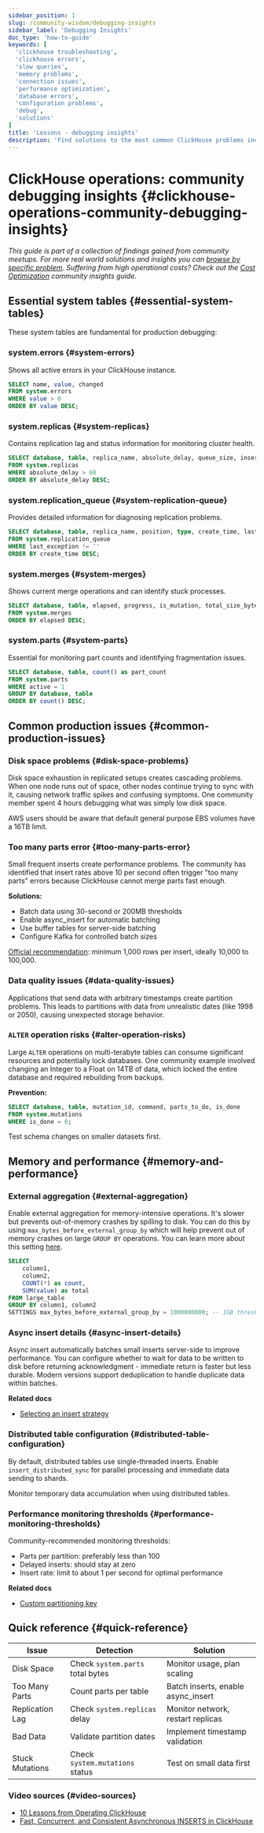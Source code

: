 ```yaml
---
sidebar_position: 1
slug: /community-wisdom/debugging-insights
sidebar_label: 'Debugging Insights'
doc_type: 'how-to-guide'
keywords: [
  'clickhouse troubleshooting',
  'clickhouse errors',
  'slow queries',
  'memory problems', 
  'connection issues',
  'performance optimization',
  'database errors',
  'configuration problems',
  'debug',
  'solutions'
]
title: 'Lessons - debugging insights'
description: 'Find solutions to the most common ClickHouse problems including slow queries, memory errors, connection issues, and configuration problems.'
---
```


# ClickHouse operations: community debugging insights {#clickhouse-operations-community-debugging-insights}
*This guide is part of a collection of findings gained from community meetups. For more real world solutions and insights you can [browse by specific problem](./community-wisdom.md).*
*Suffering from high operational costs? Check out the [Cost Optimization](./cost-optimization.md) community insights guide.*

## Essential system tables {#essential-system-tables}

These system tables are fundamental for production debugging:

### system.errors {#system-errors}

Shows all active errors in your ClickHouse instance.

```sql
SELECT name, value, changed 
FROM system.errors 
WHERE value > 0 
ORDER BY value DESC;
```

### system.replicas {#system-replicas}

Contains replication lag and status information for monitoring cluster health.

```sql
SELECT database, table, replica_name, absolute_delay, queue_size, inserts_in_queue
FROM system.replicas 
WHERE absolute_delay > 60
ORDER BY absolute_delay DESC;
```

### system.replication_queue {#system-replication-queue}

Provides detailed information for diagnosing replication problems.

```sql
SELECT database, table, replica_name, position, type, create_time, last_exception
FROM system.replication_queue 
WHERE last_exception != ''
ORDER BY create_time DESC;
```

### system.merges {#system-merges}

Shows current merge operations and can identify stuck processes.

```sql
SELECT database, table, elapsed, progress, is_mutation, total_size_bytes_compressed
FROM system.merges 
ORDER BY elapsed DESC;
```

### system.parts {#system-parts}

Essential for monitoring part counts and identifying fragmentation issues.

```sql
SELECT database, table, count() as part_count
FROM system.parts 
WHERE active = 1
GROUP BY database, table
ORDER BY count() DESC;
```

## Common production issues {#common-production-issues}

### Disk space problems {#disk-space-problems}

Disk space exhaustion in replicated setups creates cascading problems. When one node runs out of space, other nodes continue trying to sync with it, causing network traffic spikes and confusing symptoms. One community member spent 4 hours debugging what was simply low disk space.

AWS users should be aware that default general purpose EBS volumes have a 16TB limit.

### Too many parts error {#too-many-parts-error}

Small frequent inserts create performance problems. The community has identified that insert rates above 10 per second often trigger "too many parts" errors because ClickHouse cannot merge parts fast enough.

**Solutions:**
- Batch data using 30-second or 200MB thresholds
- Enable async_insert for automatic batching  
- Use buffer tables for server-side batching
- Configure Kafka for controlled batch sizes

[Official recommendation](/best-practices/selecting-an-insert-strategy#batch-inserts-if-synchronous): minimum 1,000 rows per insert, ideally 10,000 to 100,000.

### Data quality issues {#data-quality-issues}

Applications that send data with arbitrary timestamps create partition problems. This leads to partitions with data from unrealistic dates (like 1998 or 2050), causing unexpected storage behavior.

### `ALTER` operation risks {#alter-operation-risks}

Large `ALTER` operations on multi-terabyte tables can consume significant resources and potentially lock databases. One community example involved changing an Integer to a Float on 14TB of data, which locked the entire database and required rebuilding from backups.

**Prevention:**

```sql
SELECT database, table, mutation_id, command, parts_to_do, is_done
FROM system.mutations 
WHERE is_done = 0;
```

Test schema changes on smaller datasets first.

## Memory and performance {#memory-and-performance}

### External aggregation {#external-aggregation}

Enable external aggregation for memory-intensive operations. It's slower but prevents out-of-memory crashes by spilling to disk. You can do this by using `max_bytes_before_external_group_by` which will help prevent out of memory crashes on large `GROUP BY` operations. You can learn more about this setting [here](/operations/settings/settings#max_bytes_before_external_group_by).

```sql
SELECT 
    column1,
    column2,
    COUNT(*) as count,
    SUM(value) as total
FROM large_table
GROUP BY column1, column2
SETTINGS max_bytes_before_external_group_by = 1000000000; -- 1GB threshold
```

### Async insert details {#async-insert-details}

Async insert automatically batches small inserts server-side to improve performance. You can configure whether to wait for data to be written to disk before returning acknowledgment - immediate return is faster but less durable. Modern versions support deduplication to handle duplicate data within batches.

**Related docs**
- [Selecting an insert strategy](/best-practices/selecting-an-insert-strategy#asynchronous-inserts)

### Distributed table configuration {#distributed-table-configuration}

By default, distributed tables use single-threaded inserts. Enable `insert_distributed_sync` for parallel processing and immediate data sending to shards.

Monitor temporary data accumulation when using distributed tables.

### Performance monitoring thresholds {#performance-monitoring-thresholds}

Community-recommended monitoring thresholds:
- Parts per partition: preferably less than 100
- Delayed inserts: should stay at zero
- Insert rate: limit to about 1 per second for optimal performance

**Related docs**
- [Custom partitioning key](/engines/table-engines/mergetree-family/custom-partitioning-key)

## Quick reference {#quick-reference}

| Issue | Detection | Solution |
|-------|-----------|----------|
| Disk Space | Check `system.parts` total bytes | Monitor usage, plan scaling |
| Too Many Parts | Count parts per table | Batch inserts, enable async_insert |
| Replication Lag | Check `system.replicas` delay | Monitor network, restart replicas |
| Bad Data | Validate partition dates | Implement timestamp validation |
| Stuck Mutations | Check `system.mutations` status | Test on small data first |

### Video sources {#video-sources}
- [10 Lessons from Operating ClickHouse](https://www.youtube.com/watch?v=liTgGiTuhJE)
- [Fast, Concurrent, and Consistent Asynchronous INSERTS in ClickHouse](https://www.youtube.com/watch?v=AsMPEfN5QtM)